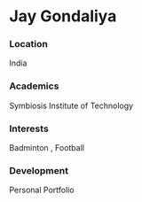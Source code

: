 # Jay Gondaliya

### Location

India

### Academics

Symbiosis Institute of Technology

### Interests

Badminton , Football

### Development

Personal Portfolio

